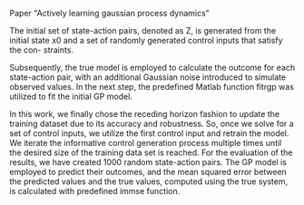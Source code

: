 Paper "Actively learning gaussian process dynamics"

The initial set of state-action pairs, denoted as Z, is generated from the initial
state x0 and a set of randomly generated control inputs that satisfy the con-
straints.

Subsequently, the true model is employed to calculate the outcome for
each state-action pair, with an additional Gaussian noise introduced to simulate
observed values. In the next step, the predefined Matlab function fitrgp was
utilized to fit the initial GP model. 

 In this work, we finally chose the receding horizon fashion to update
the training dataset due to its accuracy and robustness. So, once we solve for a
set of control inputs, we utilize the first control input and retrain the model. We
iterate the informative control generation process multiple times until the desired
size of the training data set is reached. For the evaluation of the results, we have
created 1000 random state-action pairs. The GP model is employed to predict
their outcomes, and the mean squared error between the predicted values and the
true values, computed using the true system, is calculated with predefined immse
function.

